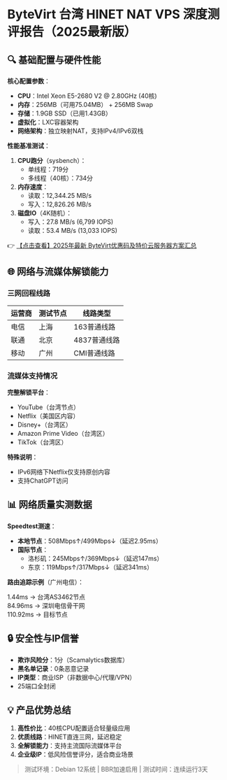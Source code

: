 # ByteVirt 台湾 HINET NAT VPS 深度测评报告（2025最新版）

## 🔍 基础配置与硬件性能
**核心配置参数**：
- **CPU**：Intel Xeon E5-2680 V2 @ 2.80GHz (40核)
- **内存**：256MB（可用75.04MB） + 256MB Swap
- **存储**：1.9GB SSD（已用1.43GB）
- **虚拟化**：LXC容器架构
- **网络架构**：独立映射NAT，支持IPv4/IPv6双栈

**性能基准测试**：
1. **CPU跑分**（sysbench）：
   - 单线程：719分
   - 多线程（40核）：734分
2. **内存速度**：
   - 读取：12,344.25 MB/s
   - 写入：12,826.26 MB/s
3. **磁盘IO**（4K随机）：
   - 写入：27.8 MB/s (6,799 IOPS)
   - 读取：53.4 MB/s (13,033 IOPS)

👉 [【点击查看】2025年最新 ByteVirt优惠码及特价云服务器方案汇总](https://bit.ly/bytevirt)

## 🌐 网络与流媒体解锁能力
### 三网回程线路
| 运营商 | 测试节点 | 线路类型       |
|--------|----------|----------------|
| 电信   | 上海     | 163普通线路    |
| 联通   | 北京     | 4837普通线路   |
| 移动   | 广州     | CMI普通线路    |

### 流媒体支持情况
**完整解锁平台**：
- YouTube（台湾节点）
- Netflix（美国区内容）
- Disney+（台湾区）
- Amazon Prime Video（台湾区）
- TikTok（台湾区）

**特殊说明**：
- IPv6网络下Netflix仅支持原创内容
- 支持ChatGPT访问

## 📊 网络质量实测数据
**Speedtest测速**：
- **本地节点**：508Mbps↑/499Mbps↓（延迟2.95ms）
- **国际节点**：
  - 洛杉矶：245Mbps↑/369Mbps↓（延迟147ms）
  - 东京：119Mbps↑/317Mbps↓（延迟341ms）

**路由追踪示例**（广州电信）：

1.44ms → 台湾AS3462节点  
84.96ms → 深圳电信骨干网  
110.92ms → 目标节点

## 🔒 安全性与IP信誉
- **欺诈风险分**：1分（Scamalytics数据库）
- **黑名单记录**：0条恶意记录
- **IP类型**：商业ISP（非数据中心/代理/VPN）
- 25端口全封闭

## 💡 产品优势总结
1. **高性价比**：40核CPU配置适合轻量级应用
2. **优质线路**：HINET直连三网，延迟稳定
3. **全解锁能力**：支持主流国际流媒体平台
4. **企业级IP**：低风险信誉评分，适合商业场景

> 测试环境：Debian 12系统 | BBR加速启用 | 测试时间：连续运行3天